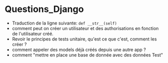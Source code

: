 # **Questions_Django**

  * Traduction de la ligne suivante: ```def __str__(self)```
  * comment peut on créer un utilisateur et des authorisations en fonction de l'utilisateur créé.
  * Revoir le principes de tests unitaire, qu'est ce que c'est, comment les créer ?
  * comment appeler des models déjà créés depuis une autre app ?
  * comment "mettre en place une base de donnée avec des données Test"
